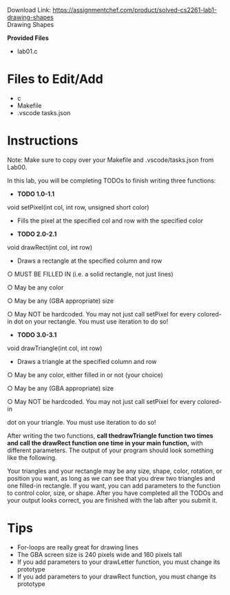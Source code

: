 Download Link: https://assignmentchef.com/product/solved-cs2261-lab1-drawing-shapes
<br>
Drawing Shapes

<strong>Provided Files</strong><strong>  </strong>

<ul>

 <li>lab01.c</li>

</ul>

<h1>Files to Edit/Add</h1>

<ul>

 <li>c</li>

 <li>Makefile</li>

 <li>.vscode tasks.json</li>

</ul>




<h1>Instructions</h1>

Note: Make sure to copy over your Makefile and .vscode/tasks.json from Lab00.

In this lab, you will be completing TODOs to finish writing three functions:

<ul>

 <li><strong>TODO 1.0-1.1</strong></li>

</ul>

void setPixel(int col, int row, unsigned short color)

<ul>

 <li>Fills the pixel at the specified col and row with the specified color</li>

</ul>

<ul>

 <li><strong>TODO 2.0-2.1 </strong></li>

</ul>

void drawRect(int col, int row)

<ul>

 <li>Draws a rectangle at the specified column and row</li>

</ul>

○ MUST BE FILLED IN (i.e. a solid rectangle, not just lines)

○ May be any color

○ May be any (GBA appropriate) size

○ May NOT be hardcoded. You may not just call setPixel for every colored-in dot on your rectangle. You must use iteration to do so!

<ul>

 <li><strong>TODO 3.0-3.1 </strong></li>

</ul>

void drawTriangle(int col, int row)

<ul>

 <li>Draws a triangle at the specified column and row</li>

</ul>

○ May be any color, either filled in or not (your choice)

○ May be any (GBA appropriate) size

○ May NOT be hardcoded. You may not just call setPixel for every colored-in

dot on your triangle. You must use iteration to do so!

After writing the two functions, ​<strong>call the </strong>​<strong>drawTriangle </strong>​<strong>function two times and call the drawRect function one time in your main function,</strong>​ with different parameters. The output of your program should look something like the following.







Your triangles and your rectangle may be any size, shape, color, rotation, or position you want, as long as we can see that you drew two triangles and one filled-in rectangle. If you want, you can add parameters to the function to control color, size, or shape. After you have completed all the TODOs and your output looks correct, you are finished with the lab after you submit it.

<strong> </strong>

<h1>Tips</h1>

<ul>

 <li>For-loops are really great for drawing lines</li>

 <li>The GBA screen size is 240 pixels wide and 160 pixels tall</li>

 <li>If you add parameters to your ​drawLetter ​function, you must change its prototype</li>

 <li>If you add parameters to your ​drawRect ​function, you must change its prototype</li>

</ul>


